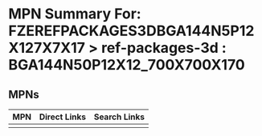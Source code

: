 



# MPN Summary For: FZEREFPACKAGES3DBGA144N5P12X127X7X17 > ref-packages-3d : BGA144N50P12X12_700X700X170

## MPNs
  

|MPN|Direct Links|Search Links|
| :--- | :--- | :--- |
||||
